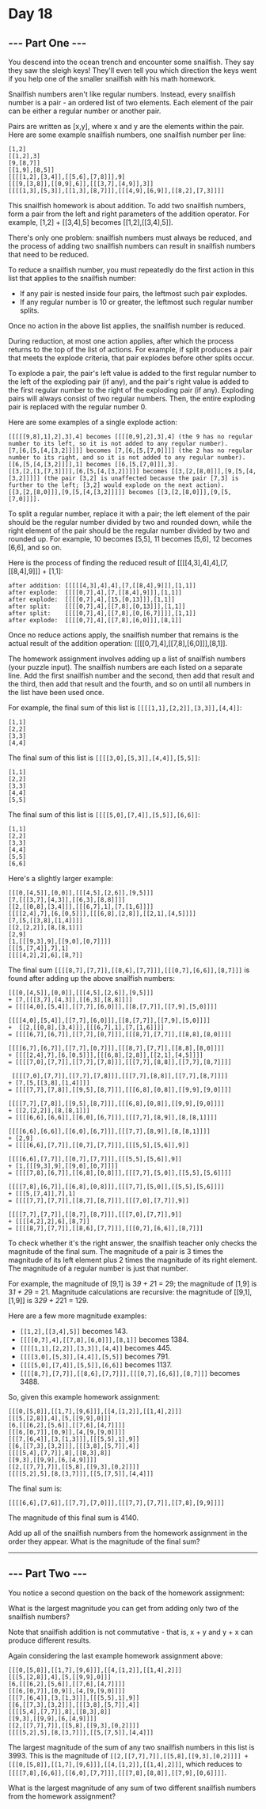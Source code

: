 # Day 18

## --- Part One ---

You descend into the ocean trench and encounter some snailfish. They say they saw the sleigh keys! They'll even tell you which direction the keys went if you help one of the smaller snailfish with his math homework.

Snailfish numbers aren't like regular numbers. Instead, every snailfish number is a pair - an ordered list of two elements. Each element of the pair can be either a regular number or another pair.

Pairs are written as [x,y], where x and y are the elements within the pair. Here are some example snailfish numbers, one snailfish number per line:

    [1,2]
    [[1,2],3]
    [9,[8,7]]
    [[1,9],[8,5]]
    [[[[1,2],[3,4]],[[5,6],[7,8]]],9]
    [[[9,[3,8]],[[0,9],6]],[[[3,7],[4,9]],3]]
    [[[[1,3],[5,3]],[[1,3],[8,7]]],[[[4,9],[6,9]],[[8,2],[7,3]]]]

This snailfish homework is about addition. To add two snailfish numbers, form a pair from the left and right parameters of the addition operator. For example, [1,2] + [[3,4],5] becomes [[1,2],[[3,4],5]].

There's only one problem: snailfish numbers must always be reduced, and the process of adding two snailfish numbers can result in snailfish numbers that need to be reduced.

To reduce a snailfish number, you must repeatedly do the first action in this list that applies to the snailfish number:

  - If any pair is nested inside four pairs, the leftmost such pair explodes.
  - If any regular number is 10 or greater, the leftmost such regular number splits.

Once no action in the above list applies, the snailfish number is reduced.

During reduction, at most one action applies, after which the process returns to the top of the list of actions. For example, if split produces a pair that meets the explode criteria, that pair explodes before other splits occur.

To explode a pair, the pair's left value is added to the first regular number to the left of the exploding pair (if any), and the pair's right value is added to the first regular number to the right of the exploding pair (if any). Exploding pairs will always consist of two regular numbers. Then, the entire exploding pair is replaced with the regular number 0.

Here are some examples of a single explode action:

    [[[[[9,8],1],2],3],4] becomes [[[[0,9],2],3],4] (the 9 has no regular number to its left, so it is not added to any regular number).
    [7,[6,[5,[4,[3,2]]]]] becomes [7,[6,[5,[7,0]]]] (the 2 has no regular number to its right, and so it is not added to any regular number).
    [[6,[5,[4,[3,2]]]],1] becomes [[6,[5,[7,0]]],3].
    [[3,[2,[1,[7,3]]]],[6,[5,[4,[3,2]]]]] becomes [[3,[2,[8,0]]],[9,[5,[4,[3,2]]]]] (the pair [3,2] is unaffected because the pair [7,3] is further to the left; [3,2] would explode on the next action).
    [[3,[2,[8,0]]],[9,[5,[4,[3,2]]]]] becomes [[3,[2,[8,0]]],[9,[5,[7,0]]]].

To split a regular number, replace it with a pair; the left element of the pair should be the regular number divided by two and rounded down, while the right element of the pair should be the regular number divided by two and rounded up. For example, 10 becomes [5,5], 11 becomes [5,6], 12 becomes [6,6], and so on.

Here is the process of finding the reduced result of [[[[4,3],4],4],[7,[[8,4],9]]] + [1,1]:

    after addition: [[[[[4,3],4],4],[7,[[8,4],9]]],[1,1]]
    after explode:  [[[[0,7],4],[7,[[8,4],9]]],[1,1]]
    after explode:  [[[[0,7],4],[15,[0,13]]],[1,1]]
    after split:    [[[[0,7],4],[[7,8],[0,13]]],[1,1]]
    after split:    [[[[0,7],4],[[7,8],[0,[6,7]]]],[1,1]]
    after explode:  [[[[0,7],4],[[7,8],[6,0]]],[8,1]]

Once no reduce actions apply, the snailfish number that remains is the actual result of the addition operation: [[[[0,7],4],[[7,8],[6,0]]],[8,1]].

The homework assignment involves adding up a list of snailfish numbers (your puzzle input). The snailfish numbers are each listed on a separate line. Add the first snailfish number and the second, then add that result and the third, then add that result and the fourth, and so on until all numbers in the list have been used once.

For example, the final sum of this list is `[[[[1,1],[2,2]],[3,3]],[4,4]]`:

    [1,1]
    [2,2]
    [3,3]
    [4,4]

The final sum of this list is `[[[[3,0],[5,3]],[4,4]],[5,5]]`:

    [1,1]
    [2,2]
    [3,3]
    [4,4]
    [5,5]

The final sum of this list is `[[[[5,0],[7,4]],[5,5]],[6,6]]`:

    [1,1]
    [2,2]
    [3,3]
    [4,4]
    [5,5]
    [6,6]

Here's a slightly larger example:

    [[[0,[4,5]],[0,0]],[[[4,5],[2,6]],[9,5]]]
    [7,[[[3,7],[4,3]],[[6,3],[8,8]]]]
    [[2,[[0,8],[3,4]]],[[[6,7],1],[7,[1,6]]]]
    [[[[2,4],7],[6,[0,5]]],[[[6,8],[2,8]],[[2,1],[4,5]]]]
    [7,[5,[[3,8],[1,4]]]]
    [[2,[2,2]],[8,[8,1]]]
    [2,9]
    [1,[[[9,3],9],[[9,0],[0,7]]]]
    [[[5,[7,4]],7],1]
    [[[[4,2],2],6],[8,7]]

The final sum `[[[[8,7],[7,7]],[[8,6],[7,7]]],[[[0,7],[6,6]],[8,7]]]` is found after adding up the above snailfish numbers:

    [[[0,[4,5]],[0,0]],[[[4,5],[2,6]],[9,5]]]
    + [7,[[[3,7],[4,3]],[[6,3],[8,8]]]]
    = [[[[4,0],[5,4]],[[7,7],[6,0]]],[[8,[7,7]],[[7,9],[5,0]]]]
    
    [[[[4,0],[5,4]],[[7,7],[6,0]]],[[8,[7,7]],[[7,9],[5,0]]]]
    +  [[2,[[0,8],[3,4]]],[[[6,7],1],[7,[1,6]]]]
    = [[[[6,7],[6,7]],[[7,7],[0,7]]],[[[8,7],[7,7]],[[8,8],[8,0]]]]

    [[[[6,7],[6,7]],[[7,7],[0,7]]],[[[8,7],[7,7]],[[8,8],[8,0]]]]
    + [[[[2,4],7],[6,[0,5]]],[[[6,8],[2,8]],[[2,1],[4,5]]]]
    = [[[[7,0],[7,7]],[[7,7],[7,8]]],[[[7,7],[8,8]],[[7,7],[8,7]]]]

     [[[[7,0],[7,7]],[[7,7],[7,8]]],[[[7,7],[8,8]],[[7,7],[8,7]]]]
    + [7,[5,[[3,8],[1,4]]]]
    = [[[[7,7],[7,8]],[[9,5],[8,7]]],[[[6,8],[0,8]],[[9,9],[9,0]]]]

    [[[[7,7],[7,8]],[[9,5],[8,7]]],[[[6,8],[0,8]],[[9,9],[9,0]]]]
    + [[2,[2,2]],[8,[8,1]]]
    = [[[[6,6],[6,6]],[[6,0],[6,7]]],[[[7,7],[8,9]],[8,[8,1]]]]

    [[[[6,6],[6,6]],[[6,0],[6,7]]],[[[7,7],[8,9]],[8,[8,1]]]]
    + [2,9]
    = [[[[6,6],[7,7]],[[0,7],[7,7]]],[[[5,5],[5,6]],9]]

    [[[[6,6],[7,7]],[[0,7],[7,7]]],[[[5,5],[5,6]],9]]
    + [1,[[[9,3],9],[[9,0],[0,7]]]]
    = [[[[7,8],[6,7]],[[6,8],[0,8]]],[[[7,7],[5,0]],[[5,5],[5,6]]]]

    [[[[7,8],[6,7]],[[6,8],[0,8]]],[[[7,7],[5,0]],[[5,5],[5,6]]]]
    + [[[5,[7,4]],7],1]
    = [[[[7,7],[7,7]],[[8,7],[8,7]]],[[[7,0],[7,7]],9]]

    [[[[7,7],[7,7]],[[8,7],[8,7]]],[[[7,0],[7,7]],9]]
    + [[[[4,2],2],6],[8,7]]
    = [[[[8,7],[7,7]],[[8,6],[7,7]]],[[[0,7],[6,6]],[8,7]]]

To check whether it's the right answer, the snailfish teacher only checks the magnitude of the final sum. The magnitude of a pair is 3 times the magnitude of its left element plus 2 times the magnitude of its right element. The magnitude of a regular number is just that number.

For example, the magnitude of [9,1] is 3*9 + 2*1 = 29; the magnitude of [1,9] is 3*1 + 2*9 = 21. Magnitude calculations are recursive: the magnitude of [[9,1],[1,9]] is 3*29 + 2*21 = 129.

Here are a few more magnitude examples:

  - `[[1,2],[[3,4],5]]` becomes 143.
  - `[[[[0,7],4],[[7,8],[6,0]]],[8,1]]` becomes 1384.
  - `[[[[1,1],[2,2]],[3,3]],[4,4]]` becomes 445.
  - `[[[[3,0],[5,3]],[4,4]],[5,5]]` becomes 791.
  - `[[[[5,0],[7,4]],[5,5]],[6,6]]` becomes 1137.
  - `[[[[8,7],[7,7]],[[8,6],[7,7]]],[[[0,7],[6,6]],[8,7]]]` becomes 3488.

So, given this example homework assignment:

    [[[0,[5,8]],[[1,7],[9,6]]],[[4,[1,2]],[[1,4],2]]]
    [[[5,[2,8]],4],[5,[[9,9],0]]]
    [6,[[[6,2],[5,6]],[[7,6],[4,7]]]]
    [[[6,[0,7]],[0,9]],[4,[9,[9,0]]]]
    [[[7,[6,4]],[3,[1,3]]],[[[5,5],1],9]]
    [[6,[[7,3],[3,2]]],[[[3,8],[5,7]],4]]
    [[[[5,4],[7,7]],8],[[8,3],8]]
    [[9,3],[[9,9],[6,[4,9]]]]
    [[2,[[7,7],7]],[[5,8],[[9,3],[0,2]]]]
    [[[[5,2],5],[8,[3,7]]],[[5,[7,5]],[4,4]]]

The final sum is:

    [[[[6,6],[7,6]],[[7,7],[7,0]]],[[[7,7],[7,7]],[[7,8],[9,9]]]]

The magnitude of this final sum is 4140.

Add up all of the snailfish numbers from the homework assignment in the order they appear. What is the magnitude of the final sum?

---

## --- Part Two ---
You notice a second question on the back of the homework assignment:

What is the largest magnitude you can get from adding only two of the snailfish numbers?

Note that snailfish addition is not commutative - that is, x + y and y + x can produce different results.

Again considering the last example homework assignment above:

    [[[0,[5,8]],[[1,7],[9,6]]],[[4,[1,2]],[[1,4],2]]]
    [[[5,[2,8]],4],[5,[[9,9],0]]]
    [6,[[[6,2],[5,6]],[[7,6],[4,7]]]]
    [[[6,[0,7]],[0,9]],[4,[9,[9,0]]]]
    [[[7,[6,4]],[3,[1,3]]],[[[5,5],1],9]]
    [[6,[[7,3],[3,2]]],[[[3,8],[5,7]],4]]
    [[[[5,4],[7,7]],8],[[8,3],8]]
    [[9,3],[[9,9],[6,[4,9]]]]
    [[2,[[7,7],7]],[[5,8],[[9,3],[0,2]]]]
    [[[[5,2],5],[8,[3,7]]],[[5,[7,5]],[4,4]]]

The largest magnitude of the sum of any two snailfish numbers in this list is 3993. This is the magnitude of `[[2,[[7,7],7]],[[5,8],[[9,3],[0,2]]]] + [[[0,[5,8]],[[1,7],[9,6]]],[[4,[1,2]],[[1,4],2]]]`, which reduces to `[[[[7,8],[6,6]],[[6,0],[7,7]]],[[[7,8],[8,8]],[[7,9],[0,6]]]]`.

What is the largest magnitude of any sum of two different snailfish numbers from the homework assignment?